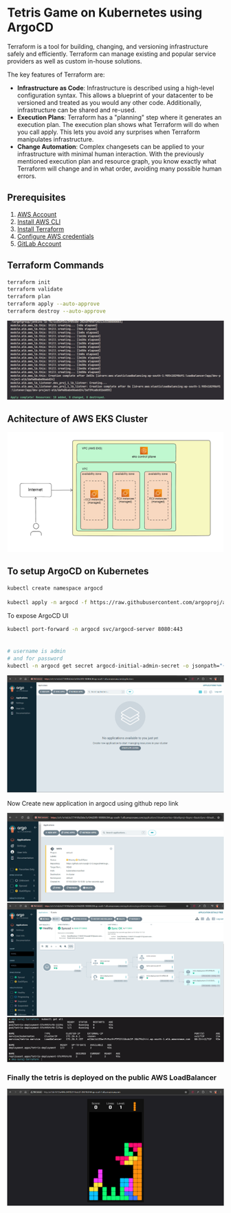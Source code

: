 # Tetris Game on Kubernetes using ArgoCD

Terraform is a tool for building, changing, and versioning infrastructure safely and efficiently. Terraform can manage existing and popular service providers as well as custom in-house solutions.

The key features of Terraform are:

- **Infrastructure as Code**: Infrastructure is described using a high-level configuration syntax. This allows a blueprint of your datacenter to be versioned and treated as you would any other code. Additionally, infrastructure can be shared and re-used.
- **Execution Plans**: Terraform has a "planning" step where it generates an execution plan. The execution plan shows what Terraform will do when you call apply. This lets you avoid any surprises when Terraform manipulates infrastructure.
- **Change Automation**: Complex changesets can be applied to your infrastructure with minimal human interaction. With the previously mentioned execution plan and resource graph, you know exactly what Terraform will change and in what order, avoiding many possible human errors.

## Prerequisites

1. [AWS Account](https://aws.amazon.com/account/)
2. [Install AWS CLI](https://docs.aws.amazon.com/cli/latest/userguide/getting-started-install.html)
3. [Install Terraform](https://developer.hashicorp.com/terraform/tutorials/aws-get-started/install-cli) 
4. [Configure AWS credentials](https://docs.aws.amazon.com/cli/v1/userguide/cli-chap-configure.html)
5. [GitLab Account](https://gitlab.com)


## Terraform Commands

```bash
terraform init
terraform validate
terraform plan 
terraform apply --auto-approve
terraform destroy --auto-approve
```

![Untitled](/images/terraform-apply.png)

## Achitecture of AWS EKS Cluster
![Untitled](/images/eks.png)


## To setup ArgoCD on Kubernetes
```bash
kubectl create namespace argocd

kubectl apply -n argocd -f https://raw.githubusercontent.com/argoproj/argo-cd/stable/manifests/install.yaml
```

To expose ArgoCD UI
```bash
kubectl port-forward -n argocd svc/argocd-server 8080:443


# username is admin
# and for password
kubectl -n argocd get secret argocd-initial-admin-secret -o jsonpath="{.data.password}" | base64 -d; echo

```

![suraj](/images/argocd-ui.png)

Now Create new application in argocd using github repo link

![suraj](/images/argocd-2.png)
![suraj](/images/argocd-3.png)
![suraj](/images/terminal-1.png)

### Finally the tetris is deployed on the public AWS LoadBalancer
![suraj](/images/game-2.png)


